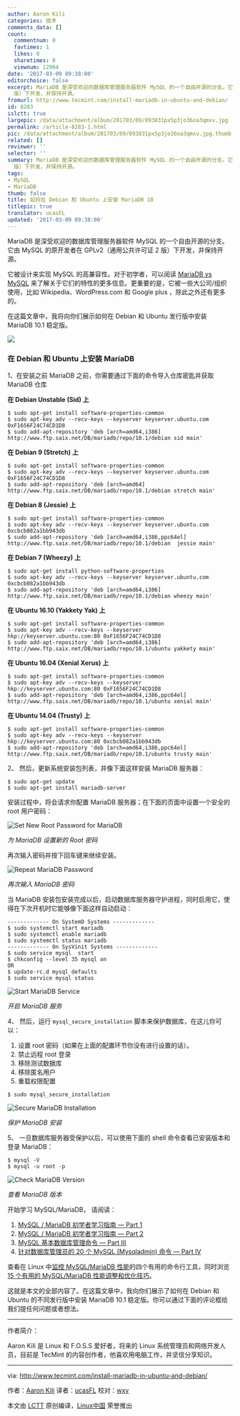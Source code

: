 ```yaml
---
author: Aaron Kili
categories: 技术
comments_data: []
count:
  commentnum: 0
  favtimes: 1
  likes: 0
  sharetimes: 0
  viewnum: 12984
date: '2017-03-09 09:38:00'
editorchoice: false
excerpt: MariaDB 是深受欢迎的数据库管理服务器软件 MySQL 的一个自由开源的分支。它由 MySQL 的原开发者在 GPLv2（通用公共许可证 2
  版）下开发，并保持开源。
fromurl: http://www.tecmint.com/install-mariadb-in-ubuntu-and-debian/
id: 8283
islctt: true
largepic: /data/attachment/album/201703/09/093831px5p3jo36oa3qmxv.jpg
permalink: /article-8283-1.html
pic: /data/attachment/album/201703/09/093831px5p3jo36oa3qmxv.jpg.thumb.jpg
related: []
reviewer: ''
selector: ''
summary: MariaDB 是深受欢迎的数据库管理服务器软件 MySQL 的一个自由开源的分支。它由 MySQL 的原开发者在 GPLv2（通用公共许可证 2
  版）下开发，并保持开源。
tags:
- MySQL
- MariaDB
thumb: false
title: 如何在 Debian 和 Ubuntu 上安装 MariaDB 10
titlepic: true
translator: ucasFL
updated: '2017-03-09 09:38:00'
---
```


MariaDB 是深受欢迎的数据库管理服务器软件 MySQL 的一个自由开源的分支。它由 MySQL 的原开发者在 GPLv2（通用公共许可证 2 版）下开发，并保持开源。


它被设计来实现 MySQL 的高兼容性。对于初学者，可以阅读 [MariaDB vs MySQL](https://mariadb.com/kb/en/mariadb/mariadb-vs-mysql-features/) 来了解关于它们的特性的更多信息。更重要的是，它被一些大公司/组织使用，比如 Wikipedia、WordPress.com 和 Google plus ，除此之外还有更多的。


在这篇文章中，我将向你们展示如何在 Debian 和 Ubuntu 发行版中安装 MariaDB 10.1 稳定版。


![](/data/attachment/album/201703/09/093831px5p3jo36oa3qmxv.jpg)


### 在 Debian 和 Ubuntu 上安装 MariaDB


1、在安装之前 MariaDB 之前，你需要通过下面的命令导入仓库密匙并获取 MariaDB 仓库


**在 Debian Unstable (Sid) 上**



```
$ sudo apt-get install software-properties-common
$ sudo apt-key adv --recv-keys --keyserver keyserver.ubuntu.com 0xF1656F24C74CD1D8
$ sudo add-apt-repository 'deb [arch=amd64,i386] http://www.ftp.saix.net/DB/mariadb/repo/10.1/debian sid main'

```

**在 Debian 9 (Stretch) 上**



```
$ sudo apt-get install software-properties-common
$ sudo apt-key adv --recv-keys --keyserver keyserver.ubuntu.com 0xF1656F24C74CD1D8
$ sudo add-apt-repository 'deb [arch=amd64] http://www.ftp.saix.net/DB/mariadb/repo/10.1/debian stretch main'

```

**在 Debian 8 (Jessie) 上**



```
$ sudo apt-get install software-properties-common
$ sudo apt-key adv --recv-keys --keyserver keyserver.ubuntu.com 0xcbcb082a1bb943db
$ sudo add-apt-repository 'deb [arch=amd64,i386,ppc64el] http://www.ftp.saix.net/DB/mariadb/repo/10.1/debian  jessie main'

```

**在 Debian 7 (Wheezy) 上**



```
$ sudo apt-get install python-software-properties
$ sudo apt-key adv --recv-keys --keyserver keyserver.ubuntu.com 0xcbcb082a1bb943db
$ sudo add-apt-repository 'deb [arch=amd64,i386] http://www.ftp.saix.net/DB/mariadb/repo/10.1/debian wheezy main'

```

**在 Ubuntu 16.10 (Yakkety Yak) 上**



```
$ sudo apt-get install software-properties-common
$ sudo apt-key adv --recv-keys --keyserver hkp://keyserver.ubuntu.com:80 0xF1656F24C74CD1D8
$ sudo add-apt-repository 'deb [arch=amd64,i386] http://www.ftp.saix.net/DB/mariadb/repo/10.1/ubuntu yakkety main'

```

**在 Ubuntu 16.04 (Xenial Xerus) 上**



```
$ sudo apt-get install software-properties-common
$ sudo apt-key adv --recv-keys --keyserver hkp://keyserver.ubuntu.com:80 0xF1656F24C74CD1D8
$ sudo add-apt-repository 'deb [arch=amd64,i386,ppc64el] http://www.ftp.saix.net/DB/mariadb/repo/10.1/ubuntu xenial main'

```

**在 Ubuntu 14.04 (Trusty) 上**



```
$ sudo apt-get install software-properties-common
$ sudo apt-key adv --recv-keys --keyserver hkp://keyserver.ubuntu.com:80 0xcbcb082a1bb943db
$ sudo add-apt-repository 'deb [arch=amd64,i386,ppc64el] http://www.ftp.saix.net/DB/mariadb/repo/10.1/ubuntu trusty main'

```

2、 然后，更新系统安装包列表，并像下面这样安装 MariaDB 服务器：



```
$ sudo apt-get update
$ sudo apt-get install mariadb-server

```

安装过程中，将会请求你配置 MariaDB 服务器；在下面的页面中设置一个安全的 root 用户密码：


![Set New Root Password for MariaDB](/data/attachment/album/201703/09/093844ye4nfvn99p784bby.png)


*为 MariaDB 设置新的 Root 密码*


再次输入密码并按下回车键来继续安装。


![Repeat MariaDB Password](/data/attachment/album/201703/09/093844zpl8njiaz81xp1w9.png)


*再次输入 MariaDB 密码*


当 MariaDB 安装包安装完成以后，启动数据库服务器守护进程，同时启用它，使得在下次开机时它能够像下面这样自动启动：



```
------------- On SystemD Systems -------------
$ sudo systemctl start mariadb
$ sudo systemctl enable mariadb
$ sudo systemctl status mariadb
------------- On SysVinit Systems -------------
$ sudo service mysql  start
$ chkconfig --level 35 mysql on
OR
$ update-rc.d mysql defaults
$ sudo service mysql status

```

![Start MariaDB Service](/data/attachment/album/201703/09/093845kol9io39rlmpp3lo.png)


*开启 MariaDB 服务*


4、 然后，运行 `mysql_secure_installation` 脚本来保护数据库，在这儿你可以：


1. 设置 root 密码（如果在上面的配置环节你没有进行设置的话）。
2. 禁止远程 root 登录
3. 移除测试数据库
4. 移除匿名用户
5. 重载权限配置



```
$ sudo mysql_secure_installation

```

![Secure MariaDB Installation](/data/attachment/album/201703/09/093845i2ixc3yxec3mc522.png)


*保护 MariaDB 安装*


5、 一旦数据库服务器受保护以后，可以使用下面的 shell 命令查看已安装版本和登录 MariaDB：



```
$ mysql -V
$ mysql -u root -p

```

![Check MariaDB Version](/data/attachment/album/201703/09/093846n2g0jy5g2pkuadwe.png)


*查看 MariaDB 版本*


开始学习 MySQL/MariaDB， 请阅读：


1. [MySQL / MariaDB 初学者学习指南 — Part 1](http://www.tecmint.com/learn-mysql-mariadb-for-beginners/)
2. [MySQL / MariaDB 初学者学习指南 — Part 2](http://www.tecmint.com/learn-mysql-mariadb-advance-functions-sql-queries/)
3. [MySQL 基本数据库管理命令 — Part III](http://www.tecmint.com/gliding-through-database-mysql-in-a-nutshell-part-i/)
4. [针对数据库管理员的 20 个 MySQL (Mysqladmin) 命令 — Part IV](http://www.tecmint.com/mysqladmin-commands-for-database-administration-in-linux/)


查看在 Linux 中[监控 MySQL/MariaDB 性能](http://www.tecmint.com/mysql-performance-monitoring/)的四个有用的命令行工具，同时浏览 [15 个有用的 MySQL/MariaDB 性能调整和优化技巧](http://www.tecmint.com/mysql-mariadb-performance-tuning-and-optimization/)。


这就是本文的全部内容了。在这篇文章中，我向你们展示了如何在 Debian 和 Ubuntu 的不同发行版中安装 MariaDB 10.1 稳定版。你可以通过下面的评论框给我们提任何问题或者想法。




---


作者简介：


Aaron Kili 是 Linux 和 F.O.S.S 爱好者，将来的 Linux 系统管理员和网络开发人员，目前是 TecMint 的内容创作者，他喜欢用电脑工作，并坚信分享知识。




---


via: <http://www.tecmint.com/install-mariadb-in-ubuntu-and-debian/>


作者：[Aaron Kili](http://www.tecmint.com/author/aaronkili/) 译者：[ucasFL](https://github.com/ucasFL) 校对：[wxy](https://github.com/wxy)


本文由 [LCTT](https://github.com/LCTT/TranslateProject) 原创编译，[Linux中国](https://linux.cn/) 荣誉推出